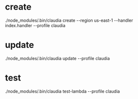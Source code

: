
# create
./node_modules/.bin/claudia create --region us-east-1 --handler index.handler --profile claudia

# update 
./node_modules/.bin/claudia update --profile claudia

# test
./node_modules/.bin/claudia test-lambda --profile claudia
